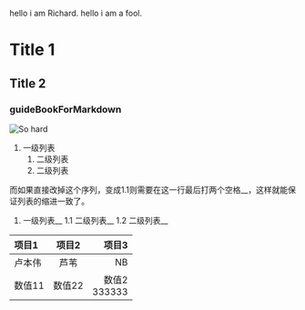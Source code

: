 hello i am Richard.
hello i am a fool.
# Title 1 #
## Title 2 ##
### guideBookForMarkdown ###

![So hard](https://github.com/shiep18/EIS2020/blob/master/markdowncheatsheet.JPG)

1. 一级列表
    1. 二级列表
    2. 二级列表

而如果直接改掉这个序列，变成1.1则需要在这一行最后打两个空格__，这样就能保证列表的缩进一致了。
1. 一级列表__
    1.1 二级列表__
    1.2 二级列表__

|项目1|项目2|项目3|
|:--|:---:|----:|
|卢本伟|芦苇|NB|
|数值11|数值22|数值2<br>333333||
